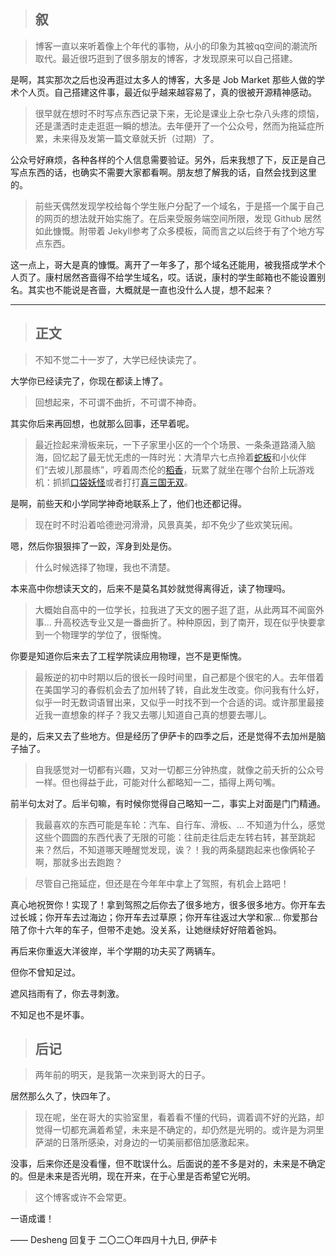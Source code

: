 >## 叙

>博客一直以来听着像上个年代的事物，从小的印象为其被qq空间的潮流所取代。最近很巧逛到了很多朋友的博客，才发现原来可以自己搭建。

是啊，其实那次之后也没再逛过太多人的博客，大多是 Job Market 那些人做的学术个人页。自己搭建这件事，最近似乎越来越容易了，真的很被开源精神感动。

>很早就在想时不时写点东西记录下来，无论是课业上杂七杂八头疼的烦恼，还是潇洒时走走逛逛一瞬的想法。去年便开了一个公众号，然而为拖延症所累，未来得及发第一篇文章就夭折（过期）了。

公众号好麻烦，各种各样的个人信息需要验证。另外，后来我想了下，反正是自己写点东西的话，也确实不需要大家都看啊。朋友想了解我的话，自然会找到这里的。

>前些天偶然发现学校给每个学生账户分配了一个域名，于是搭一个属于自己的网页的想法就开始实施了。在后来受服务端空间所限，发现 Github 居然如此慷慨。附带着 Jekyll参考了众多模板，简而言之以后终于有了个地方写点东西。

这一点上，哥大是真的慷慨。离开了一年多了，那个域名还能用，被我搭成学术个人页了。康村居然吝啬得不给学生域名，哎。话说，康村的学生邮箱也不能设置别名。其实也不能说是吝啬，大概就是一直也没什么人提，想不起来？



---

>## 正文

>不知不觉二十一岁了，大学已经快读完了。

大学你已经读完了，你现在都读上博了。

>回想起来，不可谓不曲折，不可谓不神奇。

其实你后来再回想，也就那么回事，还早着呢。

>最近捡起来滑板来玩，一下子家里小区的一个个场景、一条条道路涌入脑海，回忆起了最无忧无虑的一阵时光：大清早六七点拎着[蛇板](https://en.wikipedia.org/wiki/Caster_board)和小伙伴们“去坡儿那晨练”，哼着周杰伦的[稻香](https://www.youtube.com/watch?v=sHD_z90ZKV0&list=PLz-sfcPaphTXiPTXYKlKtlLmsGZjcUuWU)，玩累了就坐在哪个台阶上玩游戏机：抓抓[口袋妖怪](https://zh.wikipedia.org/wiki/精灵宝可梦系列)或者打打[真三国无双](https://ja.wikipedia.org/wiki/真・三國無双シリーズ)。

是啊，前些天和小学同学神奇地联系上了，他们也还都记得。

>现在时不时沿着哈德逊河滑滑，风景真美，却不免少了些欢笑玩闹。

嗯，然后你狠狠摔了一跤，浑身到处是伤。

>什么时候选择了物理，我也不清楚。

本来高中你想读天文的，后来不是莫名其妙就觉得离得近，读了物理吗。

>大概始自高中的一位学长，拉我进了天文的圈子逛了逛，从此两耳不闻窗外事... 升高校选专业又是一番曲折了。种种原因，到了南开，现在似乎快要拿到一个物理学的学位了，很惭愧。

你要是知道你后来去了工程学院读应用物理，岂不是更惭愧。

>最叛逆的初中时期以后的很长一段时间里，自己都是个很宅的人。去年借着在美国学习的春假机会去了加州转了转，自此发生改变。你问我有什么好，似乎一时无数词语冒出来，又似乎一时找不到一个合适的词。或许那里最接近我一直想象的样子？我又去哪儿知道自己真的想要去哪儿。

是的，后来又去了些地方。但是经历了伊萨卡的四季之后，还是觉得不去加州是脑子抽了。

>自我感觉对一切都有兴趣，又对一切都三分钟热度，就像之前夭折的公众号一样。但也得益于此，可能对什么都略知一二，插得上两句嘴。

前半句太对了。后半句嘛，有时候你觉得自己略知一二，事实上对面是门门精通。

>我最喜欢的东西可能是车轮：汽车、自行车、滑板、... 不知道为什么，感觉这些个圆圆的东西代表了无限的可能：往前走往后走左转右转，甚至跳起来？然后，不知道哪天睡醒觉发现，诶？！我的两条腿跑起来也像俩轮子啊，那就多出去跑跑？

>尽管自己拖延症，但还是在今年年中拿上了驾照，有机会上路吧！

真心地祝贺你！实现了！拿到驾照之后你去了很多地方，很多很多地方。你开车去过长城；你开车去过海边；你开车去过草原；你开车往返过大学和家... 你爱那台陪了你十六年的车子，但带不走她。没关系，让她继续好好陪着爸妈。

再后来你重返大洋彼岸，半个学期的功夫买了两辆车。

但你不曾知足过。

遮风挡雨有了，你去寻刺激。

不知足也不是坏事。

<!-- <p id = "build"></p> -->
>## 后记

>两年前的明天，是我第一次来到哥大的日子。

居然那么久了，快四年了。

>现在呢，坐在哥大的实验室里，看着看不懂的代码，调着调不好的光路，却觉得一切都充满着希望，未来是不确定的，却仍然是光明的。或许是为洞里萨湖的日落所感染，对身边的一切美丽都倍加感激起来。

没事，后来你还是没看懂，但不耽误什么。后面说的差不多是对的，未来是不确定的。但是未来是否光明，现在开来，在于心里是否希望它光明。

>这个博客或许不会常更。

一语成谶！



—— Desheng 回复于 二〇二〇年四月十九日, 伊萨卡
